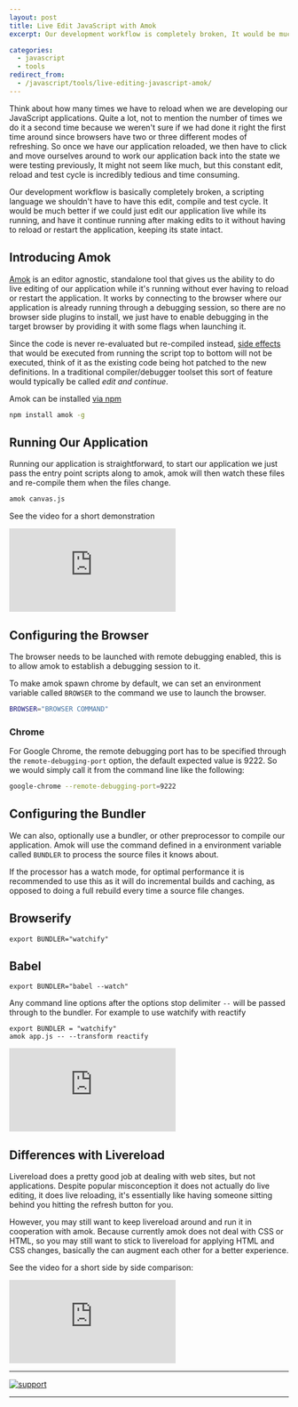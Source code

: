 ```yaml
---
layout: post
title: Live Edit JavaScript with Amok
excerpt: Our development workflow is completely broken, It would be much better if we could just edit our application live while its running, and have it continue running after editing without having to reload it nor losing its state.

categories:
  - javascript
  - tools
redirect_from:
  - /javascript/tools/live-editing-javascript-amok/
---
```


Think about how many times we have to reload when we are developing our JavaScript applications. Quite a lot, not to mention the number of times we do it a second time because we weren't sure if we had done it right the first time around since browsers have two or three different modes of refreshing. So once we have our application reloaded, we then have to click and move ourselves around to work our application back into the state we were testing previously, It might not seem like much, but this constant edit, reload and test cycle is incredibly tedious and time consuming.

Our development workflow is basically completely broken, a scripting language we shouldn't have to have this edit, compile and test cycle. It would be much better if we could just edit our application live while its running, and have it continue running after making edits to it without having to reload or restart the application, keeping its state intact.

## Introducing Amok

[Amok](https://github.com/caspervonb/amok) is an editor agnostic, standalone tool that gives us the ability to do live editing of our application while it's running without ever having to reload or restart the application. It works by connecting to the browser where our application is already running through a debugging session, so there are no browser side plugins to install, we just have to enable debugging in the target browser by providing it with some flags when launching it.

Since the code is never re-evaluated but re-compiled instead, [side effects](http://en.wikipedia.org/wiki/Side_effect_%28computer_science%29) that would be executed from running the script top to bottom will not be executed, think of it as the existing code being hot patched to the new definitions. In a traditional compiler/debugger toolset this sort of feature would typically be called *edit and continue*.

Amok can be installed [via npm](https://www.npmjs.com/package/amok)

```sh
npm install amok -g
```

## Running Our Application

Running our application is straightforward, to start our application we just pass the entry point scripts along to amok, amok will then watch these files and re-compile them when the files change.

```sh
amok canvas.js
```

See the video for a short demonstration

<div class="embed-container">
<iframe src="https://www.youtube.com/embed/xHXqyfkct2w?rel=0&amp;showinfo=0" frameborder="0" allowfullscreen></iframe>
</div>

## Configuring the Browser 

The browser needs to be launched with remote debugging enabled, this is to allow amok to establish a debugging session to it.

To make amok spawn chrome by default, we can set an environment variable called `BROWSER` to the command we use to launch the browser.

```sh
BROWSER="BROWSER COMMAND"
```

### Chrome

For Google Chrome, the remote debugging port has to be specified through the `remote-debugging-port` option, the default expected value is 9222. So we would simply call it from the command line like the following:

```sh
google-chrome --remote-debugging-port=9222
```

## Configuring the Bundler
We can also, optionally use a bundler, or other preprocessor to compile our application. Amok will use the command defined in a environment variable called `BUNDLER` to process the source files it knows about.

If the processor has a watch mode, for optimal performance it is recommended to use this as it will do incremental builds and caching, as opposed to doing a full rebuild every time a source file changes.

## Browserify

```
export BUNDLER="watchify"
```

## Babel

```
export BUNDLER="babel --watch"
```

Any command line options after the options stop delimiter `--` will be passed through to the bundler. For example to use watchify with reactify

```
export BUNDLER = "watchify"
amok app.js -- --transform reactify
```

<div class='embed-container'>
<iframe src="https://www.youtube.com/embed/-aWINzxCNW4?rel=0&amp;showinfo=0" frameborder="0" allowfullscreen></iframe>
</div>

## Differences with Livereload

Livereload does a pretty good job at dealing with web sites, but not applications. Despite popular misconception it does not actually do live editing, it does live reloading, it's essentially like having someone sitting behind you hitting the refresh button for you.

However, you may still want to keep livereload around and run it in cooperation with amok. Because currently amok does not deal with CSS or HTML, so you may still want to stick to livereload for applying HTML and CSS changes, basically the can augment each other for a better experience.

See the video for a short side by side comparison:

<p class='embed-container'>
<iframe src="https://www.youtube.com/embed/RcOFZ_zZOmU?rel=0&amp;showinfo=0" frameborder="0" allowfullscreen></iframe>
</p>


---

[![support](https://cloud.githubusercontent.com/assets/157787/6764979/c806eed4-d007-11e4-93fc-b1c5f1a222fb.png)](https://www.bountysource.com/fundraisers/682-amok-live-editing-javascript)

---
